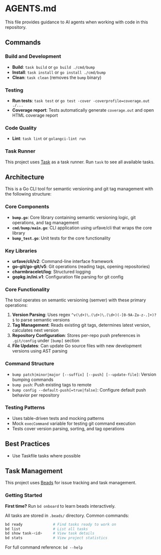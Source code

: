 # AGENTS.md

This file provides guidance to AI agents when working with code in this repository.

## Commands

### Build and Development
- **Build**: `task build` or `go build ./cmd/bump`
- **Install**: `task install` or `go install ./cmd/bump`
- **Clean**: `task clean` (removes the `bump` binary)

### Testing
- **Run tests**: `task test` or `go test -cover -coverprofile=coverage.out ./...`
- **Coverage report**: Tests automatically generate `coverage.out` and open HTML coverage report

### Code Quality
- **Lint**: `task lint` or `golangci-lint run`

### Task Runner
This project uses [Task](https://taskfile.dev) as a task runner. Run `task` to see all available tasks.

## Architecture

This is a Go CLI tool for semantic versioning and git tag management with the following structure:

### Core Components
- **`bump.go`**: Core library containing semantic versioning logic, git operations, and tag management
- **`cmd/bump/main.go`**: CLI application using urfave/cli that wraps the core library
- **`bump_test.go`**: Unit tests for the core functionality

### Key Libraries
- **urfave/cli/v2**: Command-line interface framework
- **go-git/go-git/v5**: Git operations (reading tags, opening repositories)
- **charmbracelet/log**: Structured logging
- **gopkg.in/ini.v1**: Configuration file parsing for git config

### Core Functionality
The tool operates on semantic versioning (semver) with these primary operations:
1. **Version Parsing**: Uses regex `^v(\d+)\.(\d+)\.(\d+)(-[0-9A-Za-z-.]+)?$` to parse semantic versions
2. **Tag Management**: Reads existing git tags, determines latest version, calculates next version
3. **Repository Configuration**: Stores per-repo push preferences in `.git/config` under `[bump]` section
4. **File Updates**: Can update Go source files with new development versions using AST parsing

### Command Structure
- `bump patch|minor|major [--suffix] [--push] [--update-file]`: Version bumping commands
- `bump push`: Push existing tags to remote
- `bump config --default-push[=true|false]`: Configure default push behavior per repository

### Testing Patterns
- Uses table-driven tests and mocking patterns
- Mock `execCommand` variable for testing git command execution
- Tests cover version parsing, sorting, and tag operations

## Best Practices
- Use Taskfile tasks where possible

## Task Management

This project uses [Beads](https://github.com/thoughtrealm/beads) for issue tracking and task management.

### Getting Started

**First time?** Run `bd onboard` to learn beads interactively.

All tasks are stored in `.beads/` directory. Common commands:

```bash
bd ready              # Find tasks ready to work on
bd list               # List all tasks
bd show task-<id>     # View task details
bd stats              # View project statistics
```

For full command reference: `bd --help`
